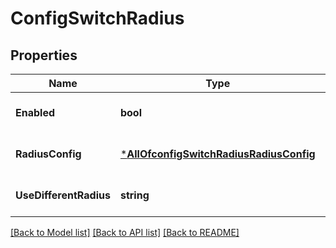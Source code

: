 # ConfigSwitchRadius

## Properties
Name | Type | Description | Notes
------------ | ------------- | ------------- | -------------
**Enabled** | **bool** |  | [optional] [default to null]
**RadiusConfig** | [***AllOfconfigSwitchRadiusRadiusConfig**](AllOfconfigSwitchRadiusRadiusConfig.md) |  | [optional] [default to null]
**UseDifferentRadius** | **string** |  | [optional] [default to null]

[[Back to Model list]](../README.md#documentation-for-models) [[Back to API list]](../README.md#documentation-for-api-endpoints) [[Back to README]](../README.md)

